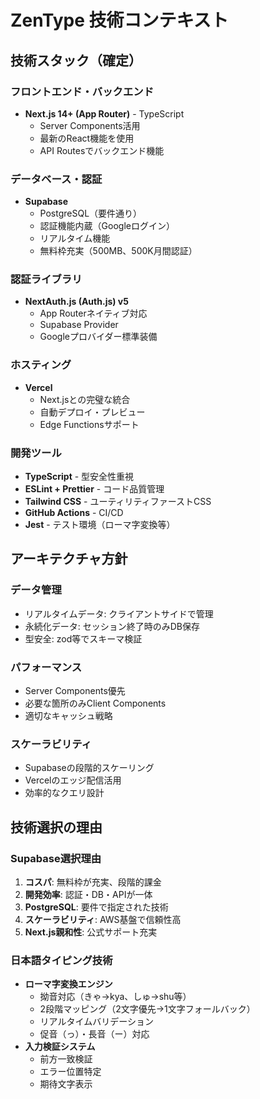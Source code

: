 # ZenType 技術コンテキスト

## 技術スタック（確定）

### フロントエンド・バックエンド
- **Next.js 14+ (App Router)** - TypeScript
  - Server Components活用
  - 最新のReact機能を使用
  - API Routesでバックエンド機能

### データベース・認証
- **Supabase**
  - PostgreSQL（要件通り）
  - 認証機能内蔵（Googleログイン）
  - リアルタイム機能
  - 無料枠充実（500MB、500K月間認証）

### 認証ライブラリ
- **NextAuth.js (Auth.js) v5**
  - App Routerネイティブ対応
  - Supabase Provider
  - Googleプロバイダー標準装備

### ホスティング
- **Vercel**
  - Next.jsとの完璧な統合
  - 自動デプロイ・プレビュー
  - Edge Functionsサポート

### 開発ツール
- **TypeScript** - 型安全性重視
- **ESLint + Prettier** - コード品質管理
- **Tailwind CSS** - ユーティリティファーストCSS
- **GitHub Actions** - CI/CD
- **Jest** - テスト環境（ローマ字変換等）

## アーキテクチャ方針

### データ管理
- リアルタイムデータ: クライアントサイドで管理
- 永続化データ: セッション終了時のみDB保存
- 型安全: zod等でスキーマ検証

### パフォーマンス
- Server Components優先
- 必要な箇所のみClient Components
- 適切なキャッシュ戦略

### スケーラビリティ
- Supabaseの段階的スケーリング
- Vercelのエッジ配信活用
- 効率的なクエリ設計

## 技術選択の理由

### Supabase選択理由
1. **コスパ**: 無料枠が充実、段階的課金
2. **開発効率**: 認証・DB・APIが一体
3. **PostgreSQL**: 要件で指定された技術
4. **スケーラビリティ**: AWS基盤で信頼性高
5. **Next.js親和性**: 公式サポート充実

### 日本語タイピング技術
- **ローマ字変換エンジン**
  - 拗音対応（きゃ→kya、しゅ→shu等）
  - 2段階マッピング（2文字優先→1文字フォールバック）
  - リアルタイムバリデーション
  - 促音（っ）・長音（ー）対応
- **入力検証システム**
  - 前方一致検証
  - エラー位置特定
  - 期待文字表示
